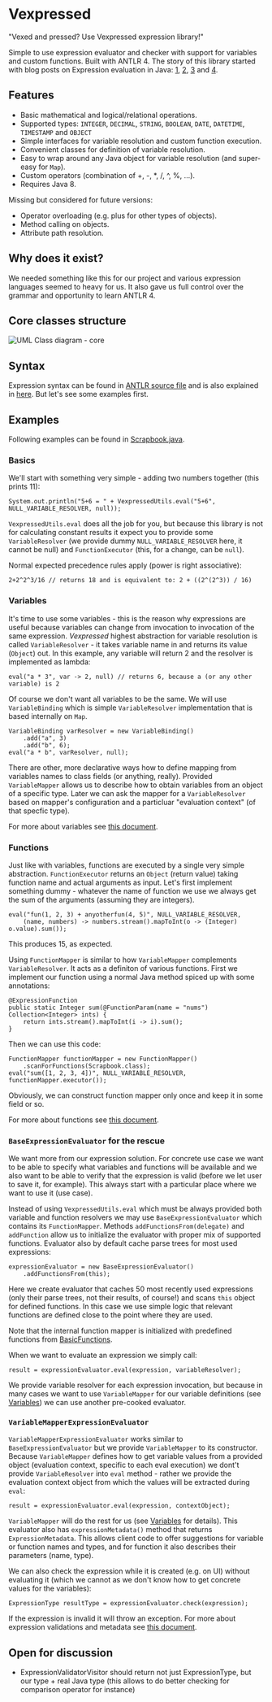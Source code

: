 # Vexpressed

"Vexed and pressed? Use Vexpressed expression library!"

Simple to use expression evaluator and checker with support for variables and custom functions.
Built with ANTLR 4. The story of this library started with blog posts on Expression evaluation in
Java:
[1](https://virgo47.wordpress.com/2015/08/19/expression-evaluation-in-java-1/),
[2](https://virgo47.wordpress.com/2015/09/15/expression-evaluation-in-java-2/),
[3](https://virgo47.wordpress.com/2015/09/27/expression-evaluation-in-java-3/) and
[4](https://virgo47.wordpress.com/2015/11/12/expression-evaluation-in-java-4/).


## Features

* Basic mathematical and logical/relational operations.
* Supported types: `INTEGER`, `DECIMAL`, `STRING`, `BOOLEAN`, `DATE`, `DATETIME`, `TIMESTAMP`
and `OBJECT`
* Simple interfaces for variable resolution and custom function execution.
* Convenient classes for definition of variable resolution.
* Easy to wrap around any Java object for variable resolution (and super-easy for `Map`).
* Custom operators (combination of +, -, *, /, ^, %, ...).
* Requires Java 8.

Missing but considered for future versions:

* Operator overloading (e.g. plus for other types of objects).
* Method calling on objects.
* Attribute path resolution.


## Why does it exist?

We needed something like this for our project and various expression languages seemed to heavy
for us. It also gave us full control over the grammar and opportunity to learn ANTLR 4.


## Core classes structure

![UML Class diagram - core](docs/imgs/core-classes.png)


## Syntax

Expression syntax can be found in [ANTLR source file](src/main/antlr4/com/virgo47/vexpressed/grammar/Expr.g4)
and is also explained in [here](docs/syntax.md). But let's see some examples first.


## Examples

Following examples can be found in [Scrapbook.java](src/test/java/Scrapbook.java).

### Basics

We'll start with something very simple - adding two numbers together (this prints 11):
```
System.out.println("5+6 = " + VexpressedUtils.eval("5+6", NULL_VARIABLE_RESOLVER, null));
```

`VexpressedUtils.eval` does all the job for you, but because this library is not for calculating
constant results it expect you to provide some `VariableResolver` (we provide dummy
`NULL_VARIABLE_RESOLVER` here, it cannot be null) and `FunctionExecutor` (this, for a change, can
be `null`).

Normal expected precedence rules apply (power is right associative):
```
2+2^2^3/16 // returns 18 and is equivalent to: 2 + ((2^(2^3)) / 16)
```

### Variables

It's time to use some variables - this is the reason why expressions are useful because variables
can change from invocation to invocation of the same expression. *Vexpressed* highest abstraction
for variable resolution is called `VariableResolver` - it takes variable name in and returns its
value (`Object`) out. In this example, any variable will return 2 and the resolver is implemented
as lambda:
```
eval("a * 3", var -> 2, null) // returns 6, because a (or any other variable) is 2
```

Of course we don't want all variables to be the same. We will use `VariableBinding` which is simple
`VariableResolver` implementation that is based internally on `Map`.
```
VariableBinding varResolver = new VariableBinding()
	.add("a", 3)
	.add("b", 6);
eval("a * b", varResolver, null);
```

There are other, more declarative ways how to define mapping from variables names to class fields
(or anything, really). Provided `VariableMapper` allows us to describe how to obtain variables
from an object of a specific type. Later we can ask the mapper for a `VariableResolver` based
on mapper's configuration and a particluar "evaluation context" (of that specfic type).

For more about variables see [this document](docs/variables.md).

### Functions

Just like with variables, functions are executed by a single very simple abstraction.
`FunctionExecutor` returns an `Object` (return value) taking function name and actual
arguments as input. Let's first implement something dummy - whatever the name of function we use
we always get the sum of the arguments (assuming they are integers).
```
eval("fun(1, 2, 3) + anyotherfun(4, 5)", NULL_VARIABLE_RESOLVER,
	(name, numbers) -> numbers.stream().mapToInt(o -> (Integer) o.value).sum());
```
This produces 15, as expected.

Using `FunctionMapper` is similar to how `VariableMapper` complements `VariableResolver`. It
acts as a definiton of various functions. First we implement our function using a normal Java
method spiced up with some annotations:
```
@ExpressionFunction
public static Integer sum(@FunctionParam(name = "nums") Collection<Integer> ints) {
	return ints.stream().mapToInt(i -> i).sum();
}
```

Then we can use this code:
```
FunctionMapper functionMapper = new FunctionMapper()
	.scanForFunctions(Scrapbook.class);
eval("sum([1, 2, 3, 4])", NULL_VARIABLE_RESOLVER, functionMapper.executor());
```
Obviously, we can construct function mapper only once and keep it in some field or so.

For more about functions see [this document](docs/functions.md).

### `BaseExpressionEvaluator` for the rescue

We want more from our expression solution. For concrete use case we want to be able to specify
what variables and functions will be available and we also want to be able to verify that the
expression is valid (before we let user to save it, for example). This always start with
a particular place where we want to use it (use case).

Instead of using `VexpressedUtils.eval` which must be always provided both variable and function
resolvers we may use `BaseExpressionEvaluator` which contains its `FunctionMapper`. Methods
`addFunctionsFrom(delegate)` and `addFunction` allow us to initialize the evaluator with proper
mix of supported functions. Evaluator also by default cache parse trees for most used expressions:
```
expressionEvaluator = new BaseExpressionEvaluator()
	.addFunctionsFrom(this);
```

Here we create evaluator that caches 50 most recently used expressions (only their parse trees,
not their results, of course!) and scans `this` object for defined functions. In this case we
use simple logic that relevant functions are defined close to the point where they are used.

Note that the internal function mapper is initialized with predefined functions from
[BasicFunctions](src/main/java/com/virgo47/vexpressed/BasicFunctions.java).

When we want to evaluate an expression we simply call:
```
result = expressionEvaluator.eval(expression, variableResolver);
```

We provide variable resolver for each expression invocation, but because in many cases we want
to use `VariableMapper` for our variable definitions (see [Variables](docs/variables.md)) we
can use another pre-cooked evaluator.

### `VariableMapperExpressionEvaluator`

`VariableMapperExpressionEvaluator` works similar to `BaseExpressionEvaluator` but we provide
`VariableMapper` to its constructor. Because `VariableMapper` defines how to get variable values
from a provided object (evaluation context, specific to each eval execution) we dont't provide
`VariableResolver` into `eval` method - rather we provide the evaluation context object from which
the values will be extracted during `eval`:
```
result = expressionEvaluator.eval(expression, contextObject);
```

`VariableMapper` will do the rest for us (see [Variables](docs/variables.md) for details).
This evaluator also has `expressionMetadata()` method that returns `ExpressionMetadata`.
This allows client code to offer suggestions for variable or function names and types, and for
function it also describes their parameters (name, type).

We can also check the expression while it is created (e.g. on UI) without evaluating it (which we
cannot as we don't know how to get concrete values for the variables):
```
ExpressionType resultType = expressionEvaluator.check(expression);
```

If the expression is invalid it will throw an exception. For more about expression validations
and metadata see [this document](docs/validation.md).


## Open for discussion

* ExpressionValidatorVisitor should return not just ExpressionType, but our type + real Java type
(this allows to do better checking for comparison operator for instance)